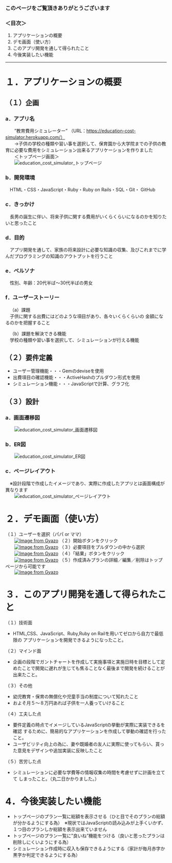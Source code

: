 ### このページをご覧頂きありがとうございます
### ＜目次＞
1. アプリケーションの概要
2. デモ画面（使い方）
3. このアプリ開発を通して得られたこと
4. 今後実装したい機能
***
# １．アプリケーションの概要
## （１）企画  
### a．アプリ名  
&emsp;&emsp;”教育費用シミュレーター” （URL：https://education-cost-simulator.herokuapp.com/）  
&emsp;&emsp;→子供の学校の種類や習い事を選択して、保育園から大学院までの子供の教育に必要な費用をシミュレーション出来るアプリケーションを作りました  
&emsp;&emsp;＜トップページ画面＞  
&emsp;&emsp;![education_cost_simulator_トップページ](https://user-images.githubusercontent.com/71694686/99922073-be2b5f80-2d71-11eb-83e5-097978980b58.jpeg)  

### b．開発環境   
&emsp;HTML・CSS・JavaScript・Ruby・Ruby on Rails・SQL・Git・ GitHub

### c．きっかけ  
&emsp;長男の誕生に伴い、将来子供に関する費用がいくらくらいになるのかを知りたいと思ったこと

### d．目的  
&emsp;アプリ開発を通して、家族の将来設計に必要な知識の収集、及びこれまでに学んだプログラミングの知識のアウトプットを行うこと

### e．ペルソナ  
&emsp;性別、年齢：20代半ば〜30代半ばの男女

### f．ユーザーストーリー  
&emsp;（a）課題  
&emsp;子供に関する出費にはどのような項目があり、各々いくらくらいの
金額になるのかを把握すること

&emsp;（b）課題を解決できる機能  
&emsp;学校の種類や習い事を選択して、シミュレーションが行える機能  

## （２）要件定義
* ユーザー管理機能・・・Gemのdeviseを使用
* 出費項目の確認機能・・・ActiveHashのプルダウン形式を使用
* シミュレーション機能・・・JavaScriptで計算、グラフ化  

## （３）設計
### a．画面遷移図  
&emsp;&emsp;![education_cost_simulator_画面遷移図](https://user-images.githubusercontent.com/71694686/99903934-f64b8780-2d0a-11eb-8f6f-75c6b6e328d9.jpeg)

### b．ER図  
&emsp;&emsp;![education_cost_simulator_ER図](https://user-images.githubusercontent.com/71694686/99922191-8244ca00-2d72-11eb-97ae-92b8fcf72d74.jpeg)

### c．ページレイアウト  
&emsp;※設計段階で作成したイメージであり、実際に作成したアプリとは画面構成が異なります  
&emsp;&emsp;![education_cost_simulator_ページレイアウト](https://user-images.githubusercontent.com/71694686/99922438-ed42d080-2d73-11eb-920b-ce86c8928224.jpeg)


# ２．デモ画面（使い方）  
（１）ユーザーを選択（パパ or ママ）  
&emsp;&emsp;[![Image from Gyazo](https://gyazo.com/5ec486eaf0369ce18be2c88586ac8be1.gif)](https://gyazo.com/5ec486eaf0369ce18be2c88586ac8be1)
（２）開始ボタンをクリック  
&emsp;&emsp;[![Image from Gyazo](https://gyazo.com/41772848fbfa5fed7b9a77b0513c5741.gif)](https://gyazo.com/41772848fbfa5fed7b9a77b0513c5741)
（３）必要項目をプルダウンの中から選択  
&emsp;&emsp;[![Image from Gyazo](https://gyazo.com/67afa2525174c16e0dff36a366e5d882.gif)](https://gyazo.com/67afa2525174c16e0dff36a366e5d882)
（４）「結果」ボタンをクリック  
&emsp;&emsp;[![Image from Gyazo](https://gyazo.com/1da421a5b27e24a91d960dfd38714dd5.gif)](https://gyazo.com/1da421a5b27e24a91d960dfd38714dd5)
（５）作成済みプランの詳細／編集／削除はトップページから可能です  
&emsp;&emsp;[![Image from Gyazo](https://gyazo.com/db8a1bf13352c820e7fb0f154aa664dc.gif)](https://gyazo.com/db8a1bf13352c820e7fb0f154aa664dc)



# ３．このアプリ開発を通して得られたこと
（１）技術面  
* HTML,CSS、JavaScript、Ruby,Ruby on Railを用いてゼロから自力で最低限の
アプリケーションを開発できるようになったこと。

（２）マインド面  
* 企画の段階でガントチャートを作成して実施事項と実施日時を目標として定めたことで開発に遅れが生じても焦ることなく最後まで開発を続けることが出来たこと。

（３）その他  
* 幼児教育・保育の無償化や児童手当の制度について知れたこと
* およそ月５〜８万円あれば子供を一人養っていけること

（４）工夫した点  
* 要件定義の時点でイメージしているJavaScriptの挙動が実際に実装できるを確認
するために、簡易的なアプリケーションを作成して挙動の確認を行ったこと。
* ユーザビリティ向上の為に、妻や既婚者の友人に実際に使ってもらい、貰った意見をデザインや追加実装に反映したこと

（５）苦労した点  
* シミュレーションに必要な学費等の情報収集の時間を考慮せずに計画を立てて
しまったこと。（丸二日かかりました。）

# 4．今後実装したい機能
* トップページのプラン一覧に総額を表示させる（ひと目でそのプランの総額が分かるようにする為）　※現状ではJavaScriptの読み込みが上手くいかず、１つ目のプランしか総額を表示出来ていません
* トップページのプラン一覧に”良いね”機能をつける（良いと思ったプランは削除しにくいようにする為）
* シミュレーション作成時に収入も保存できるようにする（家計が毎月赤字か黒字か判定できるようにする為）
